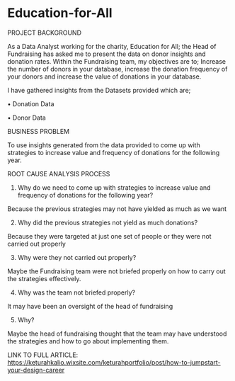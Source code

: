 # Education-for-All
  PROJECT BACKGROUND

  As a Data Analyst working for the charity, Education for All; the Head of Fundraising has asked me to present the data on donor insights and donation rates. Within     the Fundraising team, my objectives are to; Increase the number of donors in your database, increase the donation frequency of your donors and increase the value of   donations in your database.
  
  I have gathered insights from the Datasets provided which are;
  
   • Donation Data
   
   • Donor Data
   
  BUSINESS PROBLEM
  
  To use insights generated from the data provided to come up with strategies to increase value and frequency of donations for the following year.
  
ROOT CAUSE ANALYSIS PROCESS

1. Why do we need to come up with strategies to increase value and frequency of donations for the following year?

Because the previous strategies may not have yielded as much as we want


2. Why did the previous strategies not yield as much donations?

Because they were targeted at just one set of people or they were not carried out properly


3. Why were they not carried out properly?

Maybe the Fundraising team were not briefed properly on how to carry out the strategies effectively.


4. Why was the team not briefed properly?

It may have been an oversight of the head of fundraising



5. Why?

Maybe the head of fundraising thought that the team may have understood the strategies and how to go about implementing them.

LINK TO FULL ARTICLE: https://keturahkalio.wixsite.com/keturahportfolio/post/how-to-jumpstart-your-design-career 
